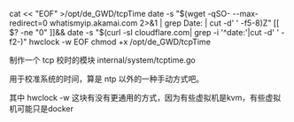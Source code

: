 cat << "EOF" >/opt/de_GWD/tcpTime
date -s "$(wget -qSO- --max-redirect=0 whatismyip.akamai.com 2>&1 | grep Date: | cut -d' ' -f5-8)Z"
[[ $? -ne "0" ]]&& date -s "$(curl -sI cloudflare.com| grep -i '^date:'|cut -d' ' -f2-)"
hwclock -w
EOF
chmod +x /opt/de_GWD/tcpTime

制作一个 tcp 校时的模块 internal/system/tcptime.go

用于校准系统的时间，算是 ntp 以外的一种手动方式吧。


其中 hwclock -w 这块有没有更通用的方式，因为有些虚拟机是kvm，有些虚拟机可能只是docker